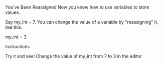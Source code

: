 You've Been Reassigned
Now you know how to use variables to store values.

Say my_int = 7. You can change the value of a variable by "reassigning" it, like this:

my_int = 3

Instructions

Try it and see! Change the value of my_int from 7 to 3 in the editor
